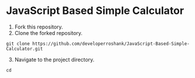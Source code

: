 # JavaScript Based Simple Calculator

1. Fork this repository.
2. Clone the forked repository.

```
git clone https://github.com/developerroshank/JavaScript-Based-Simple-Calculator.git
```

3. Navigate to the project directory.

```
cd 
```
